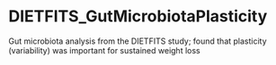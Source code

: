 # DIETFITS_GutMicrobiotaPlasticity
Gut microbiota analysis from the DIETFITS study; found that plasticity (variability) was important for sustained weight loss
